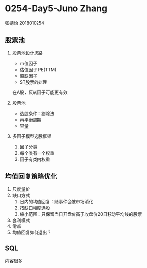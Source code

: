 # 0254-Day5-Juno Zhang

张婧怡 2018010254

## 股票池

1. 股票池设计思路

   - 市值因子
   - 估值因子 PE(TTM)
   - 超跌因子
   - ST股票的处理

   在A股，反转因子可能更有效

2. 股票池
   - 选股条件：剔除法
   - 再平衡周期
   - 容量

3. 多因子模型选股框架
   1. 因子分类
   2. 每个类有一个权重
   3. 因子有类内权重

## 均值回复策略优化

1. 尺度量价
2. 缺口方式
   1. 日内的均值回复：赌事件会被市场消化
   2. 按缺口幅度选股
   3. 缩小范围：只保留当日开盘价高于收盘价20日移动平均线的股票
3. 套利模式
4. 滑点
5. 均值回复如何退出？

## SQL

内容很多

